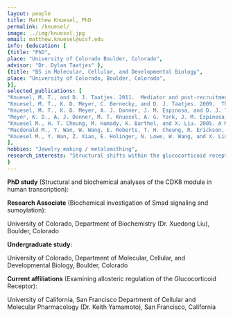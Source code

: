 ```yaml
---
layout: people
title: Matthew Knuesel, PhD
permalink: /knuesel/
image: ../img/knuesel.jpg
email: matthew.knuesel@ucsf.edu
info: {education: [
{title: "PhD", 
place: "University of Colorado Boulder, Colorado",
advisor: "Dr. Dylan Taatjes" },
{title: "BS in Molecular, Cellular, and Developmental Biology", 
place: "University of Colorado, Boulder, Colorado",
}], 
selected_publications: [
"Knuesel, M. T., and D. J. Taatjes. 2011.  Mediator and post-recruitment regulation of RNA polymerase II.  Transcription 2:28-31.",
"Knuesel, M. T., K. D. Meyer, C. Bernecky, and D. J. Taatjes. 2009.  The human CDK8 subcomplex is a molecular switch that controls Mediator co-activator function.  Genes & Dev. 23: 439-451.",
"Knuesel, M. T., K. D. Meyer, A. J. Donner, J. M. Espinosa, and D. J. Taatjes. 2009.  The human CDK8 subcomplex is a histone kinase that requires Med12 for activity and can function independently of Mediator. Mol Cell Biol. 29: 650-661.",
"Meyer, K. D., A. J. Donner, M. T. Knuesel, A. G. York, J. M. Espinosa, and D. J. Taatjes. 2008.  Cooperative activity of CDK8 and GCN5L within Mediator directs tandem phosphoacetylation of histone H3.  EMBO J. 27:1447-1457.",
"Knuesel M., H. T. Cheung, M. Hamady, K. Barthel, and X. Liu. 2005. A Method of Mapping Protein Sumoylation Sites by Mass Spectrometry Using a Modified SUMO-1 and a Computational Program.  Mol Cell Proteomics. 4(10):1626-36.",
"Macdonald M., Y. Wan, W. Wang, E. Roberts, T. H. Cheung, R. Erickson, M. Knuesel, and X. Liu. 2004.  Control of cell cycle-dependent degradation of c-Ski proto-oncoprotein by Cdc34.  Oncogene. 23(33):5643-53.",
"Knuesel M., Y. Wan, Z. Xiao, E. Holinger, N. Lowe, W. Wang, and X. Liu. 2003.  Identification of novel protein-protein interactions using a versatile mammalian tandem affinity purification expression system.  Mol Cell Proteomics. 2(11):1225-53."
], 
hobbies: "Jewelry making / metalsmithing",
research_interests: "Structural shifts within the glucocorticoid receptor (GR) are known to control a variety of its functions including coactivator binding and cellular localization.  There is a wealth of structural knowledge pertaining to the individual domains of GR, yet how these domains interact to control transcription in the context of the full length protein is still largely unknown.  I am interested in determining how changes in these larger scale inter-domain interactions regulate GR function through allostery.",
}
---
```

**PhD study** (Structural and biochemical analyses of the CDK8 module in human transcription):


 

**Research Associate** (Biochemical investigation of Smad signaling and sumoylation):

University of Colorado, Department of Biochemistry (Dr. Xuedong Liu), Boulder, Colorado

 
**Undergraduate study:**

University of Colorado, Department of Molecular, Cellular, and Developmental Biology, Boulder, Colorado





 




**Current affiliations** (Examining allosteric regulation of the Glucocorticoid Receptor):

University of California, San Francisco Department of Cellular and Molecular Pharmacology (Dr. Keith Yamamoto), San Francisco, California

